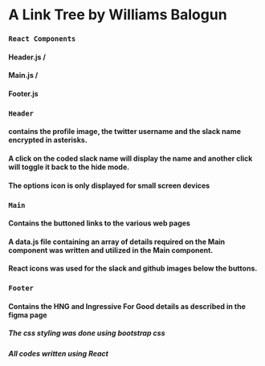 # A Link Tree by Williams Balogun

### `React Components`

#### Header.js /

#### Main.js /

#### Footer.js

### `Header`

#### contains the profile image, the twitter username and the slack name encrypted in asterisks.

#### A click on the coded slack name will display the name and another click will toggle it back to the hide mode.

#### The options icon is only displayed for small screen devices

### `Main`

#### Contains the buttoned links to the various web pages

#### A data.js file containing an array of details required on the Main component was written and utilized in the Main component.

#### React icons was used for the slack and github images below the buttons.

### `Footer`

#### Contains the HNG and Ingressive For Good details as described in the figma page

##### The css styling was done using bootstrap css

##### All codes written using React
